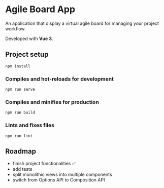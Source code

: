 # Agile Board App

An application that display a virtual agile board for managing your project workflow.

Developed with __Vue 3__.


## Project setup
```
npm install
```

### Compiles and hot-reloads for development
```
npm run serve
```

### Compiles and minifies for production
```
npm run build
```

### Lints and fixes files
```
npm run lint
```

## Roadmap

- finish project functionalities &#9989;
- add tests
- split monolithic views into multiple components
- switch from Options API to Composition API
